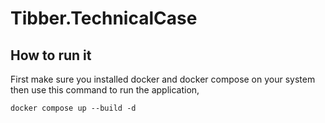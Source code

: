 # Tibber.TechnicalCase

## How to run it

First make sure you installed docker and docker compose on your system then use this command to run the application, 
```Console
docker compose up --build -d
```